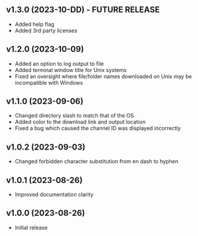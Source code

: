 v1.3.0 (2023-10-DD) - FUTURE RELEASE
------------------------
* Added help flag
* Added 3rd party licenses

v1.2.0 (2023-10-09)
------------------------
* Added an option to log output to file
* Added terminal window title for Unix systems
* Fixed an oversight where file/folder names downloaded on Unix may be incompatible with Windows

v1.1.0 (2023-09-06)
------------------------
* Changed directory slash to match that of the OS
* Added color to the download link and output location
* Fixed a bug which caused the channel ID was displayed incorrectly

v1.0.2 (2023-09-03)
------------------------
* Changed forbidden character substitution from en dash to hyphen

v1.0.1 (2023-08-26)
------------------------
* Improved documentation clarity

v1.0.0 (2023-08-26)
------------------------
* Initial release
